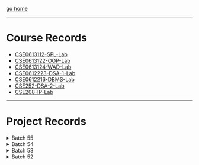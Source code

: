 
[go home](https://github.com/oU1TS/.github/wiki)
***

# Course Records
- [CSE0613112-SPL-Lab](https://github.com/oU1TS/CSE0613112-SPL-Lab)
- [CSE0613122-OOP-Lab](https://github.com/oU1TS/CSE0613122-OOP-Lab)
- [CSE0613124-WAD-Lab](https://github.com/oU1TS/CSE0613124-WAD-Lab)
- [CSE0612223-DSA-1-Lab](https://github.com/oU1TS/CSE0612223-DSA-1-Lab)
- [CSE0612216-DBMS-Lab](https://github.com/oU1TS/CSE0612216-DBMS-Lab)
- [CSE252-DSA-2-Lab](https://github.com/oU1TS/CSE252-DSA-2-Lab)
- [CSE208-IP-Lab](https://github.com/oU1TS/CSE208-IP-Lab)

***

# Project Records

<details>
  <summary>Batch 55</summary>

  <details>
    <summary>0432410005101088</summary>
    <a href="https://github.com/b1tranger">visit</a>
    <ul>
      <li>CSE0612223-DSA-1-Lab: <a href="https://github.com/b1tranger/DSA-project">Project</a></li>
      <li>CSE0613124-WAD-Lab: <a href="https://github.com/b1tranger/oUITS-Scheduler-offline">Project</a> &rarr; <a href="https://b1tranger.github.io/oUITS-Scheduler-offline/">Website</a></li>
    </ul>
  </details>

</details>
<!-- End of Batch 55 -->

<details>
  <summary>Batch 54</summary>

  <details>
    <summary>0432320005101085</summary>
    <a href="https://github.com/FahimHossain1085">visit</a>
    <ul>
      <li>CSE208-IP-Lab: <a href="https://github.com/oU1TS/php-project">Project</a> (forked from <a href="https://github.com/FahimHossain1085/php-project">source</a>) &rarr; <a href="https://codecraftstudios.great-site.net/">Website</a></li>
<li>CSE0613124-WAD-Lab: <a href="https://github.com/FahimHossain1085/web-application-design-project">Project</a> &rarr; <a href="https://fahimhossain1085.github.io/web-application-design-project/">Website</a></li>
    </ul>
  </details>

  <details>
    <summary>0432320005101064</summary>
    <a href="https://github.com/shoytanbaba99">visit</a>
    <ul>
      <li>CSE208-IP-Lab: <a href="https://github.com/shoytanbaba99/The-Begging-From-The-Beginning">Project</a> + <a href="https://github.com/cristal-node/The-Begging-From-The-Beginning">Mod</a> → <a href="https://begging.cristal-node.workers.dev/welcome.html">Website</a></li>
      <li>CSE252-DSA-2-Lab: </li>
    </ul>
  </details>

</details>
<!-- End of Batch 54 -->

<details>
  <summary>Batch 53</summary>
<details>
    <summary>0432310005101037</summary>
    <a href="https://github.com/Reaper-X003">visit</a>
    <ul>
      <li>CSE256-WAD-Lab: <a href="https://github.com/Reaper-X003/JOBPRESS-Website-Design">Project</a></li>
<li>CSE208-IP-Lab: <a href="https://github.com/Reaper-X003/JS_Lab_Tasks">Project</a> (Team)</li>
    </ul>
  </details>
  <details>
    <summary>432310005101080</summary>
    <a href="https://github.com/safridbhueyan">visit</a>
    <ul>
      <li>CSE208-IP-Lab: <a href="https://github.com/safridbhueyan/Task-Room">Project</a></li>
    </ul>
  </details>

</details>
<!-- End of Batch 53 -->

<details>
  <summary>Batch 52</summary>

  <details>
    <summary>0432220005101061</summary>
    <a href="https://github.com/AkibReza">visit</a>
    <ul>
      <li>CSE356-Software-Engineering-SESA: <a href="https://github.com/AkibReza/TerraNova">Project</a> &rarr; <a href="http://TerraNovaAI.netlify.app">Website</a></li>
    </ul>
  </details>

</details>
<!-- End of Batch 52 -->